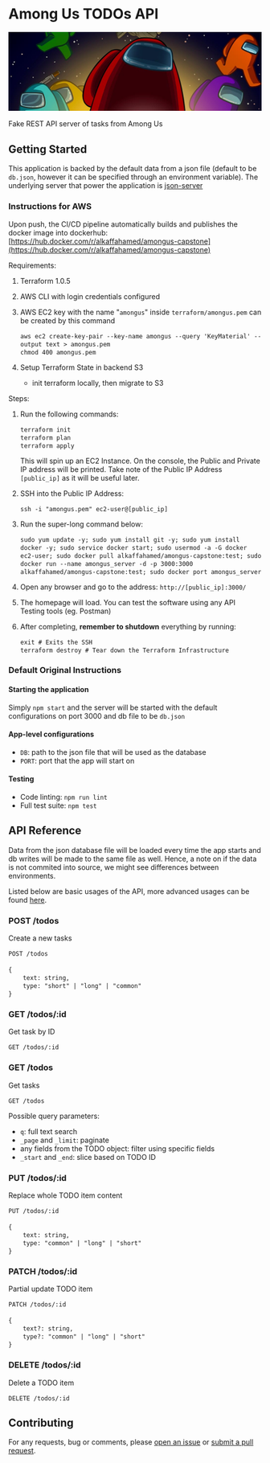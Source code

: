 # Among Us TODOs API

![Among Us banner](docs/img/banner.jpg)

Fake REST API server of tasks from Among Us

## Getting Started

This application is backed by the default data from a json file (default to be `db.json`, however it can be specified through an environment variable).
The underlying server that power the application is [json-server](https://github.com/typicode/json-server)

### Instructions for AWS

Upon push, the CI/CD pipeline automatically builds and publishes the docker image into dockerhub: [https://hub.docker.com/r/alkaffahamed/amongus-capstone](https://hub.docker.com/r/alkaffahamed/amongus-capstone)

Requirements: 

1. Terraform 1.0.5 

2. AWS CLI with login credentials configured 

3. AWS EC2 key with the name "`amongus`" inside `terraform/amongus.pem`
   can be created by this command
   
   ```shell
   aws ec2 create-key-pair --key-name amongus --query 'KeyMaterial' --output text > amongus.pem
   chmod 400 amongus.pem
   ```
   
4. Setup Terraform State in backend S3 
   - init terraform locally, then migrate to S3

Steps: 

1. Run the following commands: 

   ```shell
   terraform init
   terraform plan
   terraform apply
   ```

   This will spin up an EC2 Instance. On the console, the Public and Private IP address will be printed. Take note of the Public IP Address `[public_ip]` as it will be useful later.

2. SSH into the Public IP Address: 

   ```shell
   ssh -i "amongus.pem" ec2-user@[public_ip]
   ```

3. Run the super-long command below: 

   ```shell
   sudo yum update -y; sudo yum install git -y; sudo yum install docker -y; sudo service docker start; sudo usermod -a -G docker ec2-user; sudo docker pull alkaffahamed/amongus-capstone:test; sudo docker run --name amongus_server -d -p 3000:3000 alkaffahamed/amongus-capstone:test; sudo docker port amongus_server
   ```

4. Open any browser and go to the address: 
   `http://[public_ip]:3000/`

5. The homepage will load. You can test the software using any API Testing tools (eg. Postman) 

6. After completing, **remember to shutdown** everything by running: 

   ``` shell
   exit # Exits the SSH
   terraform destroy # Tear down the Terraform Infrastructure
   ```

### Default Original Instructions

#### Starting the application

Simply `npm start` and the server will be started with the default configurations on port 3000 and db file to be `db.json`

#### App-level configurations

- `DB`: path to the json file that will be used as the database
- `PORT`: port that the app will start on

#### Testing

- Code linting: `npm run lint`
- Full test suite: `npm test`

## API Reference

Data from the json database file will be loaded every time the app starts and db writes will be made to the same file as well. Hence, a note on if the data is not commited into source, we might see differences between environments.

Listed below are basic usages of the API, more advanced usages can be found [here](https://github.com/typicode/json-server#routes).

### POST /todos

Create a new tasks

```
POST /todos

{
    text: string,
    type: "short" | "long" | "common"
}
```

### GET /todos/:id

Get task by ID

```
GET /todos/:id
```

### GET /todos

Get tasks

```
GET /todos
```

Possible query parameters:

- `q`: full text search
- `_page` and `_limit`: paginate
- any fields from the TODO object: filter using specific fields
- `_start` and `_end`: slice based on TODO ID

### PUT /todos/:id

Replace whole TODO item content

```
PUT /todos/:id

{
    text: string,
    type: "common" | "long" | "short"
}
```

### PATCH /todos/:id

Partial update TODO item

```
PATCH /todos/:id

{
    text?: string,
    type?: "common" | "long" | "short"
}
```

### DELETE /todos/:id

Delete a TODO item

```
DELETE /todos/:id
```

## Contributing

For any requests, bug or comments, please [open an issue](https://github.com/stanleynguyen/amongus-todo/issues) or [submit a pull request](https://github.com/stanleynguyen/amongus-todo/pulls).
